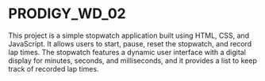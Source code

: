 # PRODIGY_WD_02
This project is a simple stopwatch application built using HTML, CSS, and JavaScript. It allows users to start, pause, reset the stopwatch, and record lap times. The stopwatch features a dynamic user interface with a digital display for minutes, seconds, and milliseconds, and it provides a list to keep track of recorded lap times.
